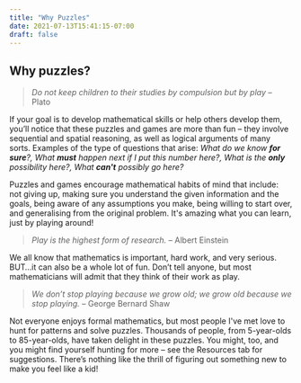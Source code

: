 ```yaml
---
title: "Why Puzzles"
date: 2021-07-13T15:41:15-07:00
draft: false
---
```


## Why puzzles?
> _Do not keep children to their studies by compulsion but by play_  – Plato

If your goal is to develop mathematical skills or help others develop them,
you’ll notice that these puzzles and games are more than fun – they involve
sequential and spatial reasoning, as well as logical arguments of many sorts.
Examples of the type of questions that arise: _What do we know **for sure**?, What
**must** happen next if I put this number here?, What is the **only** possibility here?,
What **can't** possibly go here?_

Puzzles and games encourage mathematical habits of mind that include:  not
giving up, making sure you understand the given information and the goals, being
aware of any assumptions you make, being willing to start over, and generalising
from the original problem.  It's amazing what you can learn, just by playing
around!

> _Play is the highest form of research._ – Albert Einstein

We all know that mathematics is important, hard work, and very serious. BUT…it
can also be a  whole lot of fun.  Don’t tell anyone, but most mathematicians
will admit that they think of their work as  play.

> _We don’t stop playing because we grow old; we grow old because we stop
> playing._ – George Bernard Shaw

Not everyone enjoys formal mathematics, but most people I've met love to hunt
for patterns and solve puzzles.  Thousands of people, from 5-year-olds to
85-year-olds, have taken delight in these puzzles.  You might, too, and you
might find yourself hunting for more – see the Resources tab for
suggestions. There’s nothing like the thrill of figuring out something new
to make you feel like a kid!
